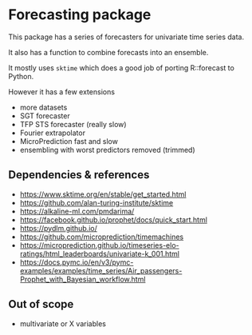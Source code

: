 
# Forecasting package

This package has a series of forecasters for univariate time series data. 

It also has a function to combine forecasts into an ensemble.

It mostly uses `sktime` which does a good job of porting R::forecast to Python.

However it has a few extensions

- more datasets
- SGT forecaster
- TFP STS forecaster (really slow)
- Fourier extrapolator
- MicroPrediction fast and slow
- ensembling with worst predictors removed (trimmed)

## Dependencies & references

- https://www.sktime.org/en/stable/get_started.html
- https://github.com/alan-turing-institute/sktime
- https://alkaline-ml.com/pmdarima/
- https://facebook.github.io/prophet/docs/quick_start.html
- https://pydlm.github.io/
- https://github.com/microprediction/timemachines
- https://microprediction.github.io/timeseries-elo-ratings/html_leaderboards/univariate-k_001.html
- https://docs.pymc.io/en/v3/pymc-examples/examples/time_series/Air_passengers-Prophet_with_Bayesian_workflow.html

## Out of scope

- multivariate or X variables

